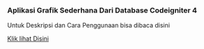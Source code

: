 ### Aplikasi Grafik Sederhana  Dari Database Codeigniter 4

Untuk Deskripsi dan Cara Penggunaan bisa dibaca disini

[Klik lihat Disini](medanincode.com/post/membuat-grafik-dari-database-codeigniter-4)
